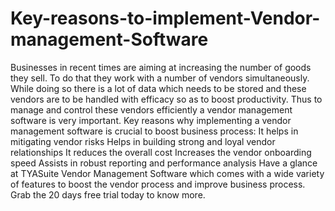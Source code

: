 # Key-reasons-to-implement-Vendor-management-Software
Businesses in recent times are aiming at increasing the number of goods they sell. To do that they work with a number of vendors simultaneously. While doing so there is a lot of data which needs to be stored and these vendors are to be handled with efficacy so as to boost productivity. Thus to manage and control these vendors efficiently a vendor management software is very important.  Key reasons why implementing a vendor management software is crucial to boost business process:  It helps in mitigating vendor risks Helps in building strong and loyal vendor relationships It reduces the overall cost Increases the vendor onboarding speed Assists in robust reporting and performance analysis    Have a glance at TYASuite Vendor Management Software which comes with a wide variety of features to boost the vendor process and improve business process. Grab the 20 days free trial today to know more.
